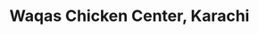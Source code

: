 ---
title: "Waqas Chicken Center, Karachi"
url: /karachi/waqas-chicken-center-karachi/
shop: Metzgerei
---